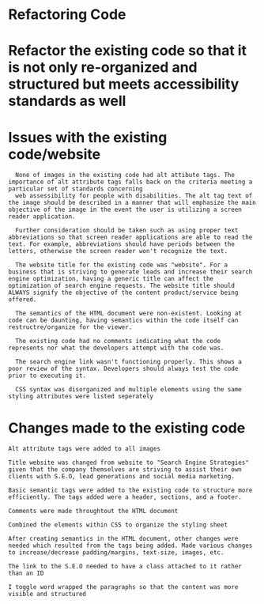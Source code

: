 # Refactoring Code 

# Refactor the existing code so that it is not only re-organized and structured but meets accessibility standards as well 

# Issues with the existing code/website 

      None of images in the existing code had alt attibute tags. The importance of alt attribute tags falls back on the criteria meeting a particular set of standards concerning 
      web assessibility for people with disabilities. The alt tag text of the image should be described in a manner that will emphasize the main objective of the image in the event the user is utilizing a screen reader application. 
      
      Further consideration should be taken such as using proper text abbreviations so that screen reader applications are able to read the text. For example, abbreviations should have periods between the letters, otherwise the screen reader won't recognize the text.

      The website title for the existing code was "website". For a business that is striving to generate leads and increase their search engine optimization, having a generic title can affect the optimization of search engine requests. The website title should ALWAYS signify the objective of the content product/service being offered.

      The semantics of the HTML document were non-existent. Looking at code can be daunting, having semantics within the code itself can restructre/organize for the viewer. 

      The existing code had no comments indicating what the code represents nor what the developers attempt with the code was. 

      The search engine link wasn't functioning properly. This shows a poor review of the syntax. Developers should always test the code prior to executing it. 

      CSS syntax was disorganized and multiple elements using the same styling attributes were listed seperately 

# Changes made to the existing code 

    Alt attribute tags were added to all images 

    Title website was changed from website to "Search Engine Strategies" given that the company themselves are striving to assist their own clients with S.E.O, lead generations and social media marketing. 

    Basic semantic tags were added to the existing code to structure more efficiently. The tags added were a header, sections, and a footer. 

    Comments were made throughtout the HTML document 

    Combined the elements within CSS to organize the styling sheet 

    After creating semantics in the HTML document, other changes were needed which resulted from the tags being added. Made various changes to increase/decrease padding/margins, text-size, images, etc. 

    The link to the S.E.O needed to have a class attached to it rather than an ID 

    I toggle word wrapped the paragraphs so that the content was more visible and structured 




